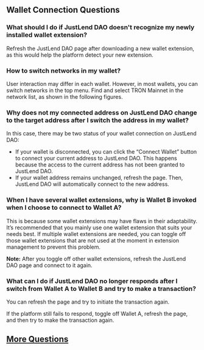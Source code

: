 ## Wallet Connection Questions

### What should I do if JustLend DAO doesn't recognize my newly installed wallet extension?
Refresh the JustLend DAO page after downloading a new wallet extension, as this would help the platform detect your new extension.

### How to switch networks in my wallet?
User interaction may differ in each wallet. However, in most wallets, you can switch networks in the top menu. Find and select TRON Mainnet in the network list, as shown in the following figures.

### Why does not my connected address on JustLend DAO change to the target address after I switch the address in my wallet?
In this case, there may be two status of your wallet connection on JustLend DAO:
* If your wallet is disconnected, you can click the “Connect Wallet” button to connect your current address to JustLend DAO. This happens because the access to the current address has not been granted to JustLend DAO.
* If your wallet address remains unchanged, refresh the page. Then, JustLend DAO will automatically connect to the new address.

### When I have several wallet extensions, why is Wallet B invoked when I choose to connect to Wallet A?
This is because some wallet extensions may have flaws in their adaptability. It’s recommended that you mainly use one wallet extension that suits your needs best. If multiple wallet extensions are needed, you can toggle off those wallet extensions that are not used at the moment in extension management to prevent this problem.

**Note:** After you toggle off other wallet extensions, refresh the JustLend DAO page and connect to it again.

### What can I do if JustLend DAO no longer responds after I switch from Wallet A to Wallet B and try to make a transaction?
You can refresh the page and try to initiate the transaction again.

If the platform still fails to respond, toggle off Wallet A, refresh the page, and then try to make the transaction again.


## [More Questions](https://support.justlend.org/hc/en-us/sections/360011389611-Questions)
